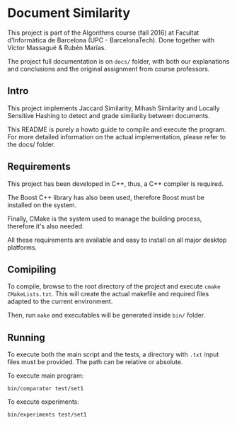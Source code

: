 # Document Similarity

This project is part of the Algorithms course (fall 2016) at Facultat d'Informàtica de Barcelona (UPC - BarcelonaTech). Done together with Víctor Massagué & Rubén Marías.

The project full documentation is on `docs/` folder, with both our explanations and conclusions and the original assignment from course professors.

## Intro

This project implements Jaccard Similarity, Mihash Similarity and Locally Sensitive Hashing to detect and grade similarity between documents. 

This README is purely a howto guide to compile and execute the program. For more detailed information on the actual implementation, please refer to the docs/ folder. 

## Requirements

This project has been developed in C++, thus, a C++ compiler is required.

The Boost C++ library has also been used, therefore Boost must be installed on the system.

Finally, CMake is the system used to manage the building process, therefore it's also needed.

All these requirements are available and easy to install on all major desktop platforms.

## Comipiling

To compile, browse to the root directory of the project and execute `cmake CMakeLists.txt`. This will create the actual makefile and required files adapted to the current environment.

Then, run `make` and executables will be generated inside `bin/` folder.

## Running

To execute both the main script and the tests, a directory with `.txt` input files must be provided. The path can be relative or absolute.

To execute main program:

`bin/comparator test/set1`

To execute experiments:

`bin/experiments test/set1` 
